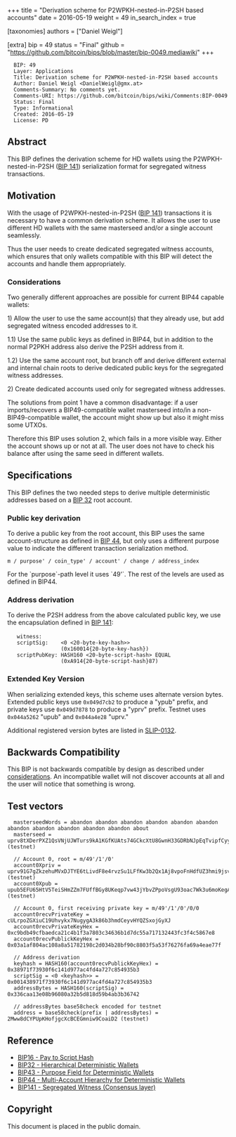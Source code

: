 +++
title = "Derivation scheme for P2WPKH-nested-in-P2SH based accounts"
date = 2016-05-19
weight = 49
in_search_index = true

[taxonomies]
authors = ["Daniel Weigl"]

[extra]
bip = 49
status = "Final"
github = "https://github.com/bitcoin/bips/blob/master/bip-0049.mediawiki"
+++

      BIP: 49
      Layer: Applications
      Title: Derivation scheme for P2WPKH-nested-in-P2SH based accounts
      Author: Daniel Weigl <DanielWeigl@gmx.at>
      Comments-Summary: No comments yet.
      Comments-URI: https://github.com/bitcoin/bips/wiki/Comments:BIP-0049
      Status: Final
      Type: Informational
      Created: 2016-05-19
      License: PD

## Abstract

This BIP defines the derivation scheme for HD wallets using the
P2WPKH-nested-in-P2SH ([BIP 141](bip-0141.mediawiki "wikilink"))
serialization format for segregated witness transactions.

## Motivation

With the usage of P2WPKH-nested-in-P2SH ([BIP
141](bip-0141.mediawiki#p2wpkh-nested-in-bip16-p2sh "wikilink"))
transactions it is necessary to have a common derivation scheme. It
allows the user to use different HD wallets with the same masterseed
and/or a single account seamlessly.

Thus the user needs to create dedicated segregated witness accounts,
which ensures that only wallets compatible with this BIP will detect the
accounts and handle them appropriately.

### Considerations

Two generally different approaches are possible for current BIP44
capable wallets:

1\) Allow the user to use the same account(s) that they already use, but
add segregated witness encoded addresses to it.

1.1) Use the same public keys as defined in BIP44, but in addition to
the normal P2PKH address also derive the P2SH address from it.

1.2) Use the same account root, but branch off and derive different
external and internal chain roots to derive dedicated public keys for
the segregated witness addresses.

2\) Create dedicated accounts used only for segregated witness
addresses.

The solutions from point 1 have a common disadvantage: if a user
imports/recovers a BIP49-compatible wallet masterseed into/in a
non-BIP49-compatible wallet, the account might show up but also it might
miss some UTXOs.

Therefore this BIP uses solution 2, which fails in a more visible way.
Either the account shows up or not at all. The user does not have to
check his balance after using the same seed in different wallets.

## Specifications

This BIP defines the two needed steps to derive multiple deterministic
addresses based on a [BIP 32](bip-0032.mediawiki "wikilink") root
account.

### Public key derivation

To derive a public key from the root account, this BIP uses the same
account-structure as defined in [BIP 44](bip-0044.mediawiki "wikilink"),
but only uses a different purpose value to indicate the different
transaction serialization method.

    m / purpose' / coin_type' / account' / change / address_index

For the \`purpose\`-path level it uses \`49'\`. The rest of the levels
are used as defined in BIP44.

### Address derivation

To derive the P2SH address from the above calculated public key, we use
the encapsulation defined in [BIP
141](bip-0141.mediawiki#p2wpkh-nested-in-bip16-p2sh "wikilink"):

`   witness:      `<signature>` `<pubkey>  
`   scriptSig:    <0 <20-byte-key-hash>>`  
`                 (0x160014{20-byte-key-hash})`  
`   scriptPubKey: HASH160 <20-byte-script-hash> EQUAL`  
`                 (0xA914{20-byte-script-hash}87)`

### Extended Key Version

When serializing extended keys, this scheme uses alternate version
bytes. Extended public keys use `0x049d7cb2` to produce a "ypub" prefix,
and private keys use `0x049d7878` to produce a "yprv" prefix. Testnet
uses `0x044a5262` "upub" and `0x044a4e28` "uprv."

Additional registered version bytes are listed in
[SLIP-0132](https://github.com/satoshilabs/slips/blob/master/slip-0132.md "wikilink").

## Backwards Compatibility

This BIP is not backwards compatible by design as described under
[considerations](#considerations "wikilink"). An incompatible wallet
will not discover accounts at all and the user will notice that
something is wrong.

## Test vectors

      masterseedWords = abandon abandon abandon abandon abandon abandon abandon abandon abandon abandon abandon about
      masterseed = uprv8tXDerPXZ1QsVNjUJWTurs9kA1KGfKUAts74GCkcXtU8GwnH33GDRbNJpEqTvipfCyycARtQJhmdfWf8oKt41X9LL1zeD2pLsWmxEk3VAwd (testnet)

      // Account 0, root = m/49'/1'/0'
      account0Xpriv = uprv91G7gZkzehuMVxDJTYE6tLivdF8e4rvzSu1LFfKw3b2Qx1Aj8vpoFnHdfUZ3hmi9jsvPifmZ24RTN2KhwB8BfMLTVqaBReibyaFFcTP1s9n (testnet)
      account0Xpub = upub5EFU65HtV5TeiSHmZZm7FUffBGy8UKeqp7vw43jYbvZPpoVsgU93oac7Wk3u6moKegAEWtGNF8DehrnHtv21XXEMYRUocHqguyjknFHYfgY (testnet)

      // Account 0, first receiving private key = m/49'/1'/0'/0/0
      account0recvPrivateKey = cULrpoZGXiuC19Uhvykx7NugygA3k86b3hmdCeyvHYQZSxojGyXJ
      account0recvPrivateKeyHex = 0xc9bdb49cfbaedca21c4b1f3a7803c34636b1d7dc55a717132443fc3f4c5867e8
      account0recvPublickKeyHex = 0x03a1af804ac108a8a51782198c2d034b28bf90c8803f5a53f76276fa69a4eae77f

      // Address derivation
      keyhash = HASH160(account0recvPublickKeyHex) = 0x38971f73930f6c141d977ac4fd4a727c854935b3
      scriptSig = <0 <keyhash>> = 0x001438971f73930f6c141d977ac4fd4a727c854935b3
      addressBytes = HASH160(scriptSig) = 0x336caa13e08b96080a32b5d818d59b4ab3b36742

      // addressBytes base58check encoded for testnet
      address = base58check(prefix | addressBytes) = 2Mww8dCYPUpKHofjgcXcBCEGmniw9CoaiD2 (testnet)

## Reference

-   [BIP16 - Pay to Script Hash](bip-0016.mediawiki "wikilink")
-   [BIP32 - Hierarchical Deterministic
    Wallets](bip-0032.mediawiki "wikilink")
-   [BIP43 - Purpose Field for Deterministic
    Wallets](bip-0043.mediawiki "wikilink")
-   [BIP44 - Multi-Account Hierarchy for Deterministic
    Wallets](bip-0044.mediawiki "wikilink")
-   [BIP141 - Segregated Witness (Consensus
    layer)](bip-0141.mediawiki "wikilink")

## Copyright

This document is placed in the public domain.
